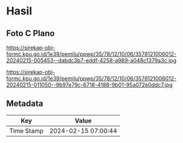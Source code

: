 # Hasil

## Foto C Plano

https://sirekap-obj-formc.kpu.go.id/1e39/pemilu/ppwp/35/78/12/10/06/3578121006012-20240215-005453--dabdc3b7-eddf-4258-a989-a048c1379a3c.jpg

https://sirekap-obj-formc.kpu.go.id/1e39/pemilu/ppwp/35/78/12/10/06/3578121006012-20240215-011050--9b97e79c-6718-4188-9b01-95a072e0ddc7.jpg


## Metadata

| Key        | Value               |
| ---------- | ------------------- |
| Time Stamp | 2024-02-15 07:00:44 |



